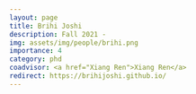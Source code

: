 ```yaml
---
layout: page
title: Brihi Joshi
description: Fall 2021 -
img: assets/img/people/brihi.png
importance: 4
category: phd
coadvisor: <a href="Xiang Ren">Xiang Ren</a>
redirect: https://brihijoshi.github.io/
---
```


